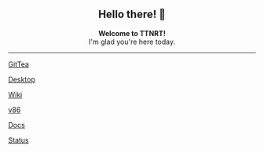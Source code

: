 <div align="center"><h2>Hello there! 👋</h2></div>

<div align="center"><b>Welcome to TTNRT!</b></div>

<div align="center">I'm glad you're here today.</div>

<hr>

[GitTea](https://git.ttnrtsite.me/shaun)

[Desktop](https://desktop.ttnrtsite.me/)

[Wiki](https://wiki.ttnrtsite.me)

[v86](https://virtual.ttnrtsite.me)

[Docs](https://docs.ttnrtsite.me)

[Status](https://status.ttnrtsite.me)
